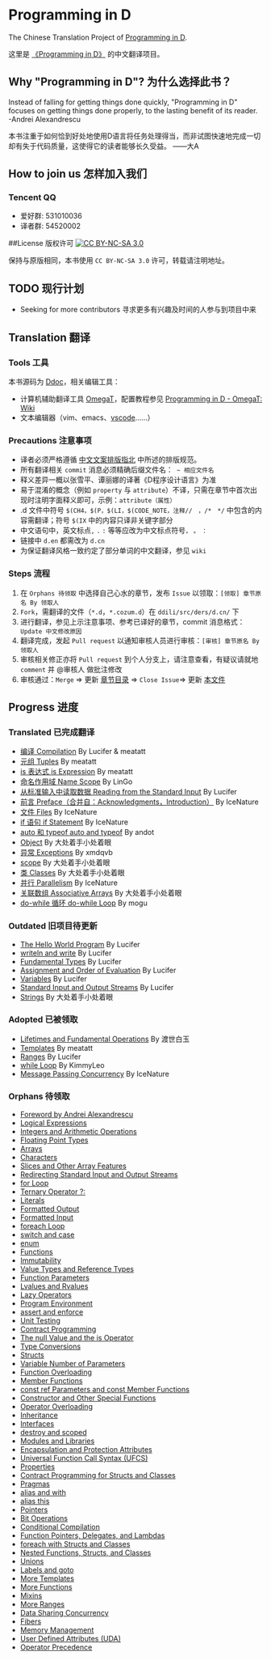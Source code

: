 # Programming in D
The Chinese Translation Project of [Programming in D](http://ddili.org/ders/d.en/index.html).

这里是 [《Programming in D》](http://ddili.org/ders/d.en/index.html) 的中文翻译项目。

## Why "Programming in D"? 为什么选择此书？
Instead of falling for getting things done quickly, "Programming in D" focuses on getting things done properly, to the lasting benefit of its reader. -Andrei Alexandrescu

本书注重于如何恰到好处地使用D语言将任务处理得当，而非试图快速地完成一切却有失于代码质量，这使得它的读者能够长久受益。 ——大A

## How to join us 怎样加入我们
### Tencent QQ
 - 爱好群: 531010036
 - 译者群: 54520002

##License 版权许可 [![CC BY-NC-SA 3.0][license-badge]][license-url]

[license-badge]: http://ddili.org/image/cc_88x31.png
[license-url]: http://creativecommons.org/licenses/by-nc-sa/3.0/us/
保持与原版相同，本书使用 `CC BY-NC-SA 3.0` 许可，转载请注明地址。

## TODO 现行计划
- Seeking for more contributors 寻求更多有兴趣及时间的人参与到项目中来

## Translation 翻译
### Tools 工具
本书源码为 [Ddoc](https://dlang.org/spec/ddoc.html)，相关编辑工具：
- 计算机辅助翻译工具 [OmegaT](http://omegat.org/)，配置教程参见 [Programming in D - OmegaT: Wiki](https://github.com/DlangRen/Programming-in-D-OmegaT/wiki)
- 文本编辑器（vim、emacs、[vscode](https://github.com/dlang-vscode/dlang-vscode)……）

### Precautions 注意事项
- 译者必须严格遵循 [中文文案排版指北](https://github.com/sparanoid/chinese-copywriting-guidelines) 中所述的排版规范。
- 所有翻译相关 `commit` 消息必须精确后缀文件名：` ~ 相应文件名`
- 释义差异一概以张雪平、谭丽娜的译著《D程序设计语言》为准
- 易于混淆的概念（例如 `property` 与 `attribute`）不译，只需在章节中首次出现时注明字面释义即可，示例：`attribute（属性）`
- .d 文件中符号 `$(CH4，$(P，$(LI，$(CODE_NOTE，注释//　，/*　*/` 中包含的内容需翻译；符号 `$(IX` 中的内容只译非关键字部分
- 中文语句中，英文标点`,` `.` `:` 等等应改为中文标点符号`，` `。` `：`
- 链接中 `d.en` 都需改为 `d.cn`
- 为保证翻译风格一致约定了部分单词的中文翻译，参见 `wiki`

### Steps 流程
 1. 在 `Orphans 待领取` 中选择自己心水的章节，发布 `Issue` 以领取：`[领取] 章节原名 By 领取人`
 2. `Fork`，需翻译的文件（`*.d`，`*.cozum.d`）在 `ddili/src/ders/d.cn/` 下
 3. 进行翻译，参见上示注意事项、参考已译好的章节，commit 消息格式：`Update 中文修改原因`
 4. 翻译完成，发起 `Pull request` 以通知审核人员进行审核：`[审核] 章节原名 By 领取人`
 5. 审核相关修正亦将 `Pull request` 到个人分支上，请注意查看，有疑议请就地 `comment` 并 @审核人 做批注修改
 6. 审核通过：`Merge` => 更新 [章节目录](ddili/src/ders/d.cn/index.d) => `Close Issue`=> 更新 [本文件](README.md)

## Progress 进度
### Translated 已完成翻译
- [编译 Compilation](ddili/src/ders/d.cn/compiler.d) By Lucifer & meatatt
- [元组 Tuples](ddili/src/ders/d.cn/tuples.d) By meatatt
- [is 表达式 is Expression](ddili/src/ders/d.cn/is_expr.d) By meatatt
- [命名作用域 Name Scope](ddili/src/ders/d.cn/name_space.d) By LinGo
- [从标准输入中读取数据 Reading from the Standard Input](ddili/src/ders/d.cn/input.d) By Lucifer
- [前言 Preface（合并自：Acknowledgments，Introduction）](ddili/src/ders/d.cn/preface.d) By IceNature
- [文件 Files](ddili/src/ders/d.cn/files.d) By IceNature
- [if 语句 if Statement](ddili/src/ders/d.cn/if.d) By IceNature
- [auto 和 typeof auto and typeof](ddili/src/ders/d.cn/auto_and_typeof.d) By andot
- [Object](ddili/src/ders/d.cn/object.d) By 大处着手小处着眼
- [异常 Exceptions](ddili/src/ders/d.cn/exceptions.d) By xmdqvb
- [scope](ddili/src/ders/d.cn/scope.d) By 大处着手小处着眼
- [类 Classes](ddili/src/ders/d.cn/class.d) By 大处着手小处着眼
- [并行 Parallelism](ddili/src/ders/d.cn/parallelism.d) By IceNature
- [关联数组 Associative Arrays](ddili/src/ders/d.cn/aa.d) By 大处着手小处着眼
- [do-while 循环 do-while Loop](ddili/src/ders/d.cn/do_while.d) By mogu

### Outdated 旧项目待更新
- [The Hello World Program](ddili/src/ders/d.cn/hello_world.d) By Lucifer
- [writeln and write](ddili/src/ders/d.cn/writeln.d) By Lucifer
- [Fundamental Types](ddili/src/ders/d.cn/types.d) By Lucifer
- [Assignment and Order of Evaluation](ddili/src/ders/d.cn/assignment.d) By Lucifer
- [Variables](ddili/src/ders/d.cn/variables.d) By Lucifer
- [Standard Input and Output Streams](ddili/src/ders/d.cn/io.d) By Lucifer
- [Strings](ddili/src/ders/d.cn/strings.d) By 大处着手小处着眼

### Adopted 已被领取
- [Lifetimes and Fundamental Operations](ddili/src/ders/d.cn/lifetimes.d) By 渡世白玉
- [Templates](ddili/src/ders/d.cn/templates.d) By meatatt
- [Ranges](ddili/src/ders/d.cn/ranges.d) By Lucifer
- [while Loop](ddili/src/ders/d.cn/while.d) By KimmyLeo
- [Message Passing Concurrency](ddili/src/ders/d.cn/concurrency.d) By IceNature

### Orphans 待领取
- [Foreword by Andrei Alexandrescu](ddili/src/ders/d.cn/foreword2.d)
- [Logical Expressions](ddili/src/ders/d.cn/logical_expressions.d)
- [Integers and Arithmetic Operations](ddili/src/ders/d.cn/arithmetic.d)
- [Floating Point Types](ddili/src/ders/d.cn/floating_point.d)
- [Arrays](ddili/src/ders/d.cn/arrays.d)
- [Characters](ddili/src/ders/d.cn/characters.d)
- [Slices and Other Array Features](ddili/src/ders/d.cn/slices.d)
- [Redirecting Standard Input and Output Streams](ddili/src/ders/d.cn/stream_redirect.d)
- [for Loop](ddili/src/ders/d.cn/for.d)
- [Ternary Operator ?:](ddili/src/ders/d.cn/ternary.d)
- [Literals](ddili/src/ders/d.cn/literals.d)
- [Formatted Output](ddili/src/ders/d.cn/formatted_output.d)
- [Formatted Input](ddili/src/ders/d.cn/formatted_input.d)
- [foreach Loop](ddili/src/ders/d.cn/foreach.d)
- [switch and case](ddili/src/ders/d.cn/switch_case.d)
- [enum](ddili/src/ders/d.cn/enum.d)
- [Functions](ddili/src/ders/d.cn/functions.d)
- [Immutability](ddili/src/ders/d.cn/const_and_immutable.d)
- [Value Types and Reference Types](ddili/src/ders/d.cn/value_vs_reference.d)
- [Function Parameters](ddili/src/ders/d.cn/function_parameters.d)
- [Lvalues and Rvalues](ddili/src/ders/d.cn/lvalue_rvalue.d)
- [Lazy Operators](ddili/src/ders/d.cn/lazy_operators.d)
- [Program Environment](ddili/src/ders/d.cn/main.d)
- [assert and enforce](ddili/src/ders/d.cn/assert.d)
- [Unit Testing](ddili/src/ders/d.cn/unit_testing.d)
- [Contract Programming](ddili/src/ders/d.cn/contracts.d)
- [The null Value and the is Operator](ddili/src/ders/d.cn/null_is.d)
- [Type Conversions](ddili/src/ders/d.cn/cast.d)
- [Structs](ddili/src/ders/d.cn/struct.d)
- [Variable Number of Parameters](ddili/src/ders/d.cn/parameter_flexibility.d)
- [Function Overloading](ddili/src/ders/d.cn/function_overloading.d)
- [Member Functions](ddili/src/ders/d.cn/member_functions.d)
- [const ref Parameters and const Member Functions](ddili/src/ders/d.cn/const_member_functions.d)
- [Constructor and Other Special Functions](ddili/src/ders/d.cn/special_functions.d)
- [Operator Overloading](ddili/src/ders/d.cn/operator_overloading.d)
- [Inheritance](ddili/src/ders/d.cn/inheritance.d)
- [Interfaces](ddili/src/ders/d.cn/interface.d)
- [destroy and scoped](ddili/src/ders/d.cn/destroy.d)
- [Modules and Libraries](ddili/src/ders/d.cn/modules.d)
- [Encapsulation and Protection Attributes](ddili/src/ders/d.cn/encapsulation.d)
- [Universal Function Call Syntax (UFCS)](ddili/src/ders/d.cn/ufcs.d)
- [Properties](ddili/src/ders/d.cn/property.d)
- [Contract Programming for Structs and Classes](ddili/src/ders/d.cn/invariant.d)
- [Pragmas](ddili/src/ders/d.cn/pragma.d)
- [alias and with](ddili/src/ders/d.cn/alias.d)
- [alias this](ddili/src/ders/d.cn/alias_this.d)
- [Pointers](ddili/src/ders/d.cn/pointers.d)
- [Bit Operations](ddili/src/ders/d.cn/bit_operations.d)
- [Conditional Compilation](ddili/src/ders/d.cn/cond_comp.d)
- [Function Pointers, Delegates, and Lambdas](ddili/src/ders/d.cn/lambda.d)
- [foreach with Structs and Classes](ddili/src/ders/d.cn/foreach_opapply.d)
- [Nested Functions, Structs, and Classes](ddili/src/ders/d.cn/nested.d)
- [Unions](ddili/src/ders/d.cn/union.d)
- [Labels and goto](ddili/src/ders/d.cn/goto.d)
- [More Templates](ddili/src/ders/d.cn/templates_more.d)
- [More Functions](ddili/src/ders/d.cn/functions_more.d)
- [Mixins](ddili/src/ders/d.cn/mixin.d)
- [More Ranges](ddili/src/ders/d.cn/ranges_more.d)
- [Data Sharing Concurrency](ddili/src/ders/d.cn/concurrency_shared.d)
- [Fibers](ddili/src/ders/d.cn/fibers.d)
- [Memory Management](ddili/src/ders/d.cn/memory.d)
- [User Defined Attributes (UDA)](ddili/src/ders/d.cn/uda.d)
- [Operator Precedence](ddili/src/ders/d.cn/operator_precedence.d)

